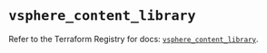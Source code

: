 # `vsphere_content_library`

Refer to the Terraform Registry for docs: [`vsphere_content_library`](https://registry.terraform.io/providers/hashicorp/vsphere/2.11.1/docs/resources/content_library).
